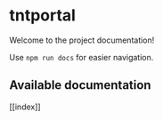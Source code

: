 # tntportal

Welcome to the project documentation!

Use `npm run docs` for easier navigation.

## Available documentation

[[index]]
